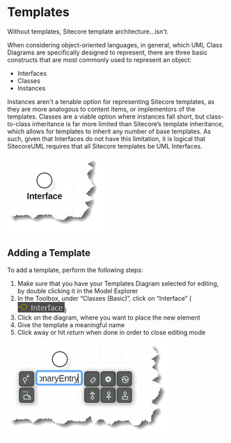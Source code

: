 # Templates

Without templates, Sitecore template architecture...isn't.

When considering object-oriented languages, in general, which UML Class Diagrams are specifically designed to represent, there are three basic constructs that are most commonly used to represent an object:

* Interfaces
* Classes
* Instances

Instances aren't a tenable option for representing Sitecore templates, as they are more analogous to content items, or implementors of the templates. Classes are a viable option where instances fall short, but class-to-class inheritance is far more limited than Sitecore’s template inheritance, which allows for templates to inherit any number of base templates. As such, given that Interfaces do not have this limitation, it is logical that SitecoreUML requires that all Sitecore templates be UML Interfaces.

![](/assets/StarUML-Interfaces-Interface.png)

## Adding a Template

To add a template, perform the following steps:

1. Make sure that you have your Templates Diagram selected for editing, by double clicking it in the Model Explorer
2. In the Toolbox, under “Classes \(Basic\)”, click on “Interface” \(![](/assets/StarUML-Interfaces-ToolboxInterface.png)\)
3. Click on the diagram, where you want to place the new element
4. Give the template a meaningful name 
5. Click away or hit _return_ when done in order to close editing mode

![](/assets/StarUML-Interfaces-Add.png)



